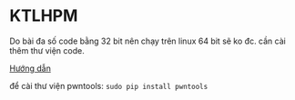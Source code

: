 # KTLHPM

Do bài đa số code bằng 32 bit nên chạy trên linux 64 bit sẽ ko đc. cần cài thêm thư viện code.

[Hướng dẫn]([https://www.example.com](https://askubuntu.com/questions/454253/how-to-run-32-bit-app-in-ubuntu-64-bit)https://askubuntu.com/questions/454253/how-to-run-32-bit-app-in-ubuntu-64-bit)

để cài thư viện pwntools:
`sudo pip install pwntools`
